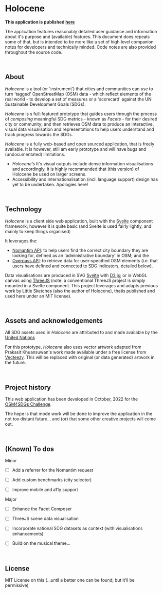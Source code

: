 # Holocene

**This application is published [here](https://holocene-osm4sdg.vercel.app/)**

The application features reasonably detailed user guidance and information about it's purpose and (available) features.  This document does repeats some of that, but is intended to be more like a set of high level companion notes for developers and technically minded.  Code notes are also provided throughout the source code.

<br>

## About
*Holocene* is a tool (or 'instrument') that cities and communities can use to turn 'tagged' OpenStreetMap (OSM) data - which reflect elements of the real world - to develop a set of measures or a 'scorecard' against the UN Sustainable Development Goals (SDGs).

*Holocene* is s full-featured prototype that guides users through the process of *composing*  meaningful SDG metrics - known as *Facets* - for their desired city or community; and then  retrieves OSM data to produce an interactive, visual data visualisation and representations to help users understand and track progress towards the SDGs.

*Holocene* is a fully web-based and open sourced application, that is freely available. It is however, still am early prototype and will have bugs and (undocumentated) limitations. 
- *Holocene's* It's visual outputs include dense information visualisations and accordingly, it is highly  recommended that (this version) of Holocene be used on larger screens. 
- Accessibility and internationalisation (incl. language support) design has yet to be undertaken. Apologies here! 

<br>  

## Technology
*Holocene* is a client side web application, built with the [Svelte](https://svelte.dev/) component framework; however it is quite basic (and Svelte is used fairly lightly, and mainly to keep things organised)

It leverages the:
- [Nomantim API](https://nominatim.org/): to help users find the correct city boundary they are looking for, defined as an 'administrative boundary' in OSM; and the 
- [Overpass API](https://wiki.openstreetmap.org/wiki/Overpass_API): to retrieve data for  user-specified OSM elements (i.e. that users have defined and connected to SDG indicators, detailed below).  

Data visualisations are produced in SVG [Svelte](https://svelte.dev/) with [D3.js](https://d3js.org/); or in WebGL canvas using [ThreeJS](https://threejs.org/) (note: a conventional ThreeJS project is simply mounted in a Svelte component. This project leverages and adapts previous work by Little Sketches (also the author of Holocone), thatis  published and used here under an MIT license).


<br>  

## Assets and acknowledgements
All SDG assets used in *Holocene* are attributed to and made available by the [United Nations](https://www.un.org/sustainabledevelopment/news/communications-material/)

For this prototype, *Holocene* also uses vector artwork adapted from Prakasit Khuansuwan's work made available under a free license from [Vecteezy](https://www.vecteezy.com/vector-art/1128259-travel-around-the-world-important-landmarks-poster). This will be replaced with original (or data generated) artwork in the future.

<br>

## Project history

This web application has been developed in October, 2022 for the [OSM4SDGs Challenge](https://ideas.unite.un.org/sdg11/Page/Challenge1).

The hope is that mode work will be done to improve the application in the not too distant future... and (or) that some other creative projects will come out.


<br>

## (Known) To dos
Minor
- [ ] Add a referrer for the Nomantim request
- [ ] Add custom benchmarks (city selector)
- [ ] Improve mobile and a11y support



Major
- [ ] Enhance the Facet Composer
- [ ] ThreeJS scene data visualisation
- [ ] Incorporate national SDG datasets as context (with visualisations enhancements)
- [ ] Build on the musical theme...





<br>

## License
MIT License on this (...until a better one can be found, but it'll be permissive)